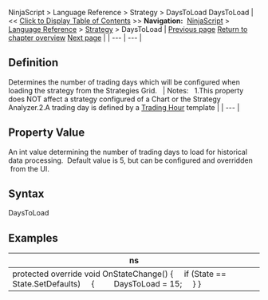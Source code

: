 ﻿
NinjaScript \> Language Reference \> Strategy \> DaysToLoad
DaysToLoad
| \<\< [Click to Display Table of Contents](daystoload.md) \>\> **Navigation:**     [NinjaScript](ninjascript-1.md) \> [Language Reference](language_reference_wip-1.md) \> [Strategy](strategy-1.md) \> DaysToLoad | [Previous page](connectionlosshandling-1.md) [Return to chapter overview](strategy-1.md) [Next page](defaultquantity-1.md) |
| --- | --- |
## Definition
Determines the number of trading days which will be configured when loading the strategy from the Strategies Grid.
 
| Notes:   1\.This property does NOT affect a strategy configured of a Chart or the Strategy Analyzer.2\.A trading day is defined by a [Trading Hour](using_the_trading_hours_window-1.md) template |
| --- |
 
## Property Value
An int value determining the number of trading days to load for historical data processing.  Default value is 5, but can be configured and overridden  from the UI.
## 
## Syntax
DaysToLoad
## 
## Examples
| ns |
| --- |
| protected override void OnStateChange() {      if (State \=\= State.SetDefaults)      {          DaysToLoad \= 15;      } } |
 

